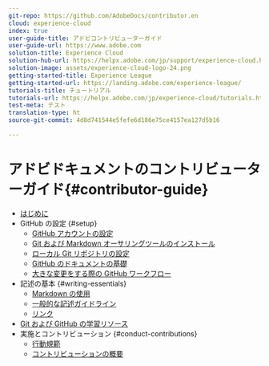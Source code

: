 ```yaml
---
git-repo: https://github.com/AdobeDocs/contributor.en
cloud: experience-cloud
index: true
user-guide-title: アドビコントリビューターガイド
user-guide-url: https://www.adobe.com
solution-title: Experience Cloud
solution-hub-url: https://helpx.adobe.com/jp/support/experience-cloud.html
solution-image: assets/experience-cloud-logo-24.png
getting-started-title: Experience League
getting-started-url: https://landing.adobe.com/experience-league/
tutorials-title: チュートリアル
tutorials-url: https://helpx.adobe.com/jp/experience-cloud/tutorials.html
test-meta: テスト
translation-type: ht
source-git-commit: 4d8d741544e5fefe6d186e75ce4157ea127d5b16

---
```



# アドビドキュメントのコントリビューターガイド{#contributor-guide}

+ [はじめに](introduction.md)
+ GitHub の設定 {#setup}
   + [GitHub アカウントの設定](setup/github-signup.md)
   + [Git および Markdown オーサリングツールのインストール](setup/install-tools.md)
   + [ローカル Git リポジトリの設定](setup/local-repo.md)
   + [GitHub のドキュメントの基礎](setup/git-fundamentals.md)
   + [大きな変更をする際の GitHub ワークフロー](setup/full-workflow.md)
+ 記述の基本 {#writing-essentials}
   + [Markdown の使用](writing-essentials/markdown.md)
   + [一般的な記述ガイドライン](writing-essentials/general-writing-guidance.md)
   + [リンク](writing-essentials/linking.md)
+ [Git および GitHub の学習リソース](resources.md)
+ 実施とコントリビューション {#conduct-contributions}
   + [行動規範](conduct/code-of-conduct.md)
   + [コントリビューションの概要](conduct/contributing.md)
